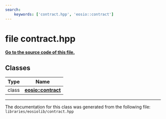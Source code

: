```yaml
---
search:
    keywords: ['contract.hpp', 'eosio::contract']
---
```


# file contract.hpp

**[Go to the source code of this file.](contract_8hpp_source.md)**
## Classes

|Type|Name|
|-----|-----|
|class|[**eosio::contract**](classeosio_1_1contract.md)|




----------------------------------------
The documentation for this class was generated from the following file: `libraries/eosiolib/contract.hpp`
